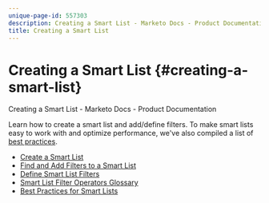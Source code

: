 ```yaml
---
unique-page-id: 557303
description: Creating a Smart List - Marketo Docs - Product Documentation
title: Creating a Smart List
---
```


# Creating a Smart List {#creating-a-smart-list}

Creating a Smart List - Marketo Docs - Product Documentation

Learn how to create a smart list and add/define filters. To make smart lists easy to work with and optimize performance, we've also compiled a list of [best practices](creating-a-smart-list/best-practices-for-smart-lists.md).

* [Create a Smart List](creating-a-smart-list/create-a-smart-list.md)
* [Find and Add Filters to a Smart List](creating-a-smart-list/find-and-add-filters-to-a-smart-list.md)
* [Define Smart List Filters](creating-a-smart-list/define-smart-list-filters.md)
* [Smart List Filter Operators Glossary](creating-a-smart-list/smart-list-filter-operators-glossary.md)
* [Best Practices for Smart Lists](creating-a-smart-list/best-practices-for-smart-lists.md)

